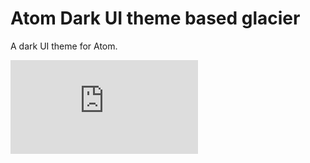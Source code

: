 # Atom Dark UI theme based glacier

A dark UI theme for Atom.

![](http://owncloud.a-fal.com/index.php/apps/files_sharing/ajax/publicpreview.php?x=2482&y=1912&a=true&file=glacier.png&t=t2uewlEh8lpiWP4&scalingup=0)
